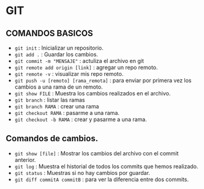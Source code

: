 # GIT 
## COMANDOS BASICOS
- ````git init```` : Inicializar un repositorio.
- ````git add .```` : Guardar los cambios.
- ````git commit -m "MENSAJE"```` : actuliza el archivo en git
- ````git remote add origin [link]```` : agregar un repo remoto.
- ````git remote -v```` : visualizar mis repo remoto.
- ````git push -u [remoto] [rama_remota]```` : para enviar por primera vez los cambios a una rama de un remoto.
- ````git show FILE```` : Muestra los cambios realizados en el archivo.
- ````git branch```` : listar las ramas
- ````git branch RAMA```` : crear una rama
- ````git checkout RAMA```` : pasarme a una rama.
- ````git checkout -b RAMA```` : crear y pasarme a una rama.

## Comandos de cambios.
- ````git show [file]```` : Mostrar los cambios del archivo con el commit anterior.
- ````git log```` : Muestra el historial de todos los commits que hemos realizado.
- ````git status```` : Muestras si no hay cambios por guardar.
- ````git diff commitA commitB```` : para ver la diferencia entre dos commits.